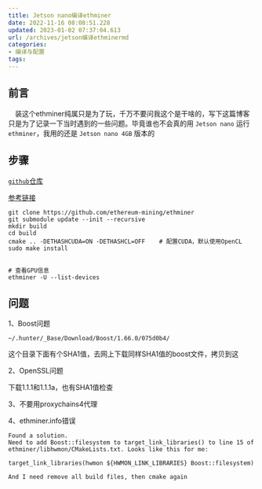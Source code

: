 ```yaml
---
title: Jetson nano编译ethminer
date: 2022-11-16 08:08:51.228
updated: 2023-01-02 07:37:04.613
url: /archives/jetson编译ethminermd
categories: 
- 编译与配置
tags: 
---
```


## 前言

&emsp;装这个ethminer纯属只是为了玩，千万不要问我这个是干啥的，写下这篇博客只是为了记录一下当时遇到的一些问题。毕竟谁也不会真的用 `Jetson nano` 运行 `ethminer`，我用的还是 `Jetson nano 4GB` 版本的

## 步骤

[`github`仓库](https://github.com/ethereum-mining/ethminer)

[参考链接](http://www.singleye.net/2018/03/%E4%BD%BF%E7%94%A8nvidia-jetson-tx2%E6%8C%96%E4%BB%A5%E5%A4%AA%E5%B8%81/)

```shell
git clone https://github.com/ethereum-mining/ethminer
git submodule update --init --recursive
mkdir build
cd build
cmake .. -DETHASHCUDA=ON -DETHASHCL=OFF    # 配置CUDA，默认使用OpenCL
sudo make install


# 查看GPU信息
ethminer -U --list-devices
```

## 问题

1、Boost问题

`~/.hunter/_Base/Download/Boost/1.66.0/075d0b4/`

这个目录下面有个SHA1值，去网上下载同样SHA1值的boost文件，拷贝到这

2、OpenSSL问题

下载1.1.1和1.1.1a，也有SHA1值检查

3、不要用proxychains4代理

4、ethminer.info错误

``` Shell
Found a solution.
Need to add Boost::filesystem to target_link_libraries() to line 15 of ethminer/libhwmon/CMakeLists.txt. Looks like this for me:

target_link_libraries(hwmon ${HWMON_LINK_LIBRARIES} Boost::filesystem)
 
And I need remove all build files, then cmake again
```
